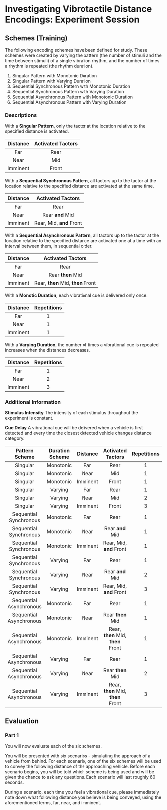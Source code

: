 # Investigating Vibrotactile Distance Encodings: Experiment Session

## Schemes (Training)

The following encoding schemes have been defined for study. These schemes were created by varying the pattern (the number of stimuli and the time between stimuli) of a single vibration rhythm, and the number of times a rhythm is repeated (the rhythm duration).

1. Singular Pattern with Monotonic Duration
2. Singular Pattern with Varying Duration
3. Sequential Synchronous Pattern with Monotonic Duration
4. Sequential Synchronous Pattern with Varying Duration
5. Sequential Asynchronous Pattern with Monotonic Duration
6. Sequential Asynchronous Pattern with Varying Duration

### Descriptions

With a **Singular Pattern**, only the tactor at the location relative to the specified distance
is activated.

| Distance | Activated Tactors |
|:--------:|:-----------------:|
|    Far   |        Rear       |
|   Near   |        Mid        |
| Imminent |       Front       |

With a **Sequential Synchronous Pattern**, all tactors up to the tactor at the location relative
to the specified distance are activated at the same time.

| Distance |   Activated Tactors  |
|:--------:|:--------------------:|
|    Far   |         Rear         |
|   Near   |     Rear **and** Mid     |
| Imminent | Rear, Mid, **and** Front |

With a **Sequential Asynchronous Pattern**, all tactors up to the tactor at the location relative
to the specified distance are activated one at a time with an interval between them, in sequential order.

| Distance |   Activated Tactors  |
|:--------:|:--------------------:|
|    Far   |         Rear         |
|   Near   |    Rear **then** Mid   |
| Imminent | Rear, **then** Mid, **then** Front |

With a **Monotic Duration**, each vibrational cue is delivered only once.

| Distance | Repetitions |
|:--------:|:-----------:|
|    Far   |      1      |
|   Near   |      1      |
| Imminent |      1      |

With a **Varying Duration**, the number of times a vibrational cue is repeated increases when the distances decreases.

| Distance | Repetitions |
|:--------:|:-----------:|
|    Far   |      1      |
|   Near   |      2      |
| Imminent |      3      |

### Additional Information

**Stimulus Intensity**
The intensity of each stimulus throughout the experiment is constant.

**Cue Delay**
A vibrational cue will be delivered when a vehicle is first detected and every time the closest detected vehicle changes distance category.

|      Pattern Scheme     | Duration Scheme | Distance |      Activated Tactors     | Repetitions |
|:-----------------------:|:---------------:|:--------:|:--------------------------:|:-----------:|
|         Singular        |    Monotonic    |    Far   |            Rear            |      1      |
|         Singular        |    Monotonic    |   Near   |             Mid            |      1      |
|         Singular        |    Monotonic    | Imminent |            Front           |      1      |
|         Singular        |     Varying     |    Far   |            Rear            |      1      |
|         Singular        |     Varying     |   Near   |             Mid            |      2      |
|         Singular        |     Varying     | Imminent |            Front           |      3      |
|  Sequential Synchronous |    Monotonic    |    Far   |            Rear            |      1      |
|  Sequential Synchronous |    Monotonic    |   Near   |        Rear **and** Mid        |      1      |
|  Sequential Synchronous |    Monotonic    | Imminent |    Rear, Mid, **and** Front    |      1      |
|  Sequential Synchronous |     Varying     |    Far   |            Rear            |      1      |
|  Sequential Synchronous |     Varying     |   Near   |        Rear **and** Mid        |      2      |
|  Sequential Synchronous |     Varying     | Imminent |    Rear, Mid, **and** Front    |      3      |
| Sequential Asynchronous |    Monotonic    |    Far   |            Rear            |      1      |
| Sequential Asynchronous |    Monotonic    |   Near   |        Rear **then** Mid       |      1      |
| Sequential Asynchronous |    Monotonic    | Imminent | Rear, **then** Mid, **then** Front |      1      |
| Sequential Asynchronous |     Varying     |    Far   |            Rear            |      1      |
| Sequential Asynchronous |     Varying     |   Near   |        Rear **then** Mid       |      2      |
| Sequential Asynchronous |     Varying     | Imminent | Rear, **then** Mid, **then** Front |      3      |

## Evaluation

### Part 1

You will now evaluate each of the six schemes.

You will be presented with six scenarios - simulating the approach of a vehicle from behind. For each scenario, one of the six schemes will be used to convey the following distance of the approaching vehicle. Before each scenario begins, you will be told which scheme is being used and will be given the chance to ask any questions. Each scenario will last roughly 60 seconds.

During a scenario, each time you feel a vibrational cue, please immediately note down what following distance you believe is being conveyed, using the aforementioned terms, far, near, and imminent.
